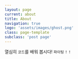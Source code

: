 ```yaml
---
layout: page
current: about
title: About
navigation: true
logo: 'assets/images/ghost.png'
class: page-template
subclass: 'post page'
---
```


열심히 `코드`를 배워 봅시다! `파이팅` `!` `!`